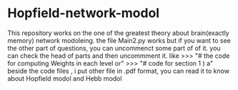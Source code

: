 # Hopfield-network-modol
This repository works on the one of the greatest theory about brain(exactly memory) network modoleing.
the file Main2.py works but if you want to see the other part of questions, you can uncommenct some part of of it.
you can check the head of parts and then uncommment it.
like >>> "# the code for computing Weights in each level or" >>> "# code for section 1 ) a"
beside the code files , i put other file in .pdf format, you can read it to know about Hopfield modol and Hebb modol
